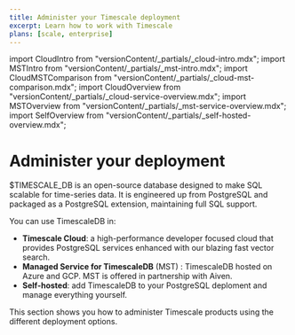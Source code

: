 ```yaml
---
title: Administer your Timescale deployment
excerpt: Learn how to work with Timescale
plans: [scale, enterprise]
---
```


import CloudIntro from "versionContent/_partials/_cloud-intro.mdx";
import MSTIntro from "versionContent/_partials/_mst-intro.mdx";
import CloudMSTComparison from "versionContent/_partials/_cloud-mst-comparison.mdx";
import CloudOverview from "versionContent/_partials/_cloud-service-overview.mdx";
import MSTOverview from "versionContent/_partials/_mst-service-overview.mdx";
import SelfOverview from "versionContent/_partials/_self-hosted-overview.mdx";

# Administer your deployment

$TIMESCALE_DB is an open-source database designed to make SQL scalable for time-series data. 
It is engineered up from PostgreSQL and packaged as a PostgreSQL extension, maintaining 
full SQL support.

You can use TimescaleDB in:

* **Timescale Cloud**: a high-performance developer focused cloud that provides PostgreSQL services enhanced with our blazing fast vector search.
* **Managed Service for TimescaleDB** (MST) :  TimescaleDB hosted on Azure and GCP. MST is offered in partnership with Aiven.
* **Self-hosted**: add TimescaleDB to your PostgreSQL deploment and manage everything yourself. 

This section shows you how to administer Timescale products using the different 
deployment options. 


<Tabs label="Admin overview" persistKey="Timescale Cloud">

<Tab title="Timescale Cloud">

<CloudOverview />

</Tab>

<Tab title="MST">

<MSTOverview />

</Tab>

<Tab title="Self-hosted">

<SelfOverview />

</Tab>

</Tabs>


[find-docs]: /navigation/:currentVersion:/
